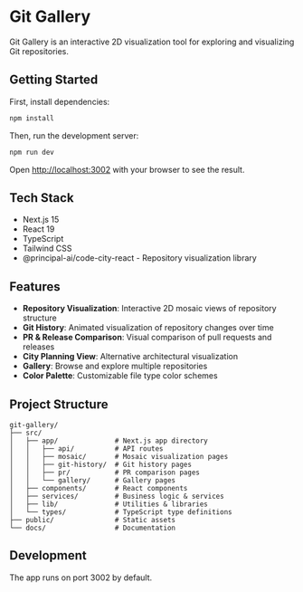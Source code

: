 # Git Gallery

Git Gallery is an interactive 2D visualization tool for exploring and visualizing Git repositories.

## Getting Started

First, install dependencies:

```bash
npm install
```

Then, run the development server:

```bash
npm run dev
```

Open [http://localhost:3002](http://localhost:3002) with your browser to see the result.

## Tech Stack

- Next.js 15
- React 19
- TypeScript
- Tailwind CSS
- @principal-ai/code-city-react - Repository visualization library

## Features

- **Repository Visualization**: Interactive 2D mosaic views of repository structure
- **Git History**: Animated visualization of repository changes over time
- **PR & Release Comparison**: Visual comparison of pull requests and releases
- **City Planning View**: Alternative architectural visualization
- **Gallery**: Browse and explore multiple repositories
- **Color Palette**: Customizable file type color schemes

## Project Structure

```
git-gallery/
├── src/
│   ├── app/              # Next.js app directory
│   │   ├── api/          # API routes
│   │   ├── mosaic/       # Mosaic visualization pages
│   │   ├── git-history/  # Git history pages
│   │   ├── pr/           # PR comparison pages
│   │   └── gallery/      # Gallery pages
│   ├── components/       # React components
│   ├── services/         # Business logic & services
│   ├── lib/              # Utilities & libraries
│   └── types/            # TypeScript type definitions
├── public/               # Static assets
└── docs/                 # Documentation
```

## Development

The app runs on port 3002 by default.
